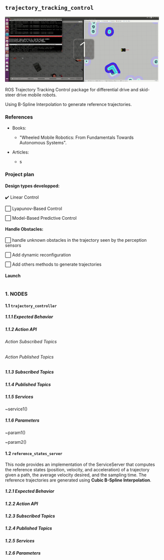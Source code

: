 ## ```trajectory_tracking_control```

![](docs/husky_controller.gif)

ROS Trajectory Tracking Control package for differential drive and skid-steer drive mobile robots.

Using B-Spline Interpolation to generate reference trajectories.

### References

- Books:
  - "Wheeled Mobile Robotics: From Fundamentals Towards Autonomous Systems".

- Articles:
  - s
### Project plan
#### Design types developped:

:heavy_check_mark: Linear Control

⬜️ Lyapunov-Based Control

⬜️ Model-Based Predictive Control


#### Handle Obstacles:
⬜️ handle unknown obstacles in the trajectory seen by the perception sensors

⬜️ Add dynamic reconfiguration

⬜️ Add others methods to generate trajectories

#### Launch

```
```

### 1. NODES

#### 1.1 ```trajectory_controller```

##### 1.1.1 Expected Behavior

##### 1.1.2 Action API

###### Action Subscribed Topics

###### Action Published Topics

##### 1.1.3 Subscribed Topics

##### 1.1.4 Published Topics

##### 1.1.5 Services

~service1()


##### 1.1.6 Parameters
~param1()

~param2()

#### 1.2 ```reference_states_server```

This node provides an implementation of the ServiceServer that computes the reference states (position, velocity, and acceleration) of a trajectory given a path, the average velocity desired, and the sampling time. The reference trajectories are generated using **Cubic B-Spline Interpolation**.

##### 1.2.1 Expected Behavior

##### 1.2.2 Action API

##### 1.2.3 Subscribed Topics

##### 1.2.4 Published Topics

##### 1.2.5 Services

##### 1.2.6 Parameters